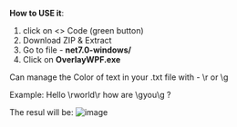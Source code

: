 **How to USE it**:

1. click on <> Code (green button)
2. Download ZIP & Extract
3. Go to file - **net7.0-windows/**
4. Click on **OverlayWPF.exe**

Can manage the Color of text in your .txt file with - \r or \g

Example:
Hello \rworld\r how are \gyou\g ?

The resul will be:
![image](https://github.com/mhrubes/Overlay/assets/54173124/f4b46fca-a84b-47f9-9df4-bd1c8e922317)
